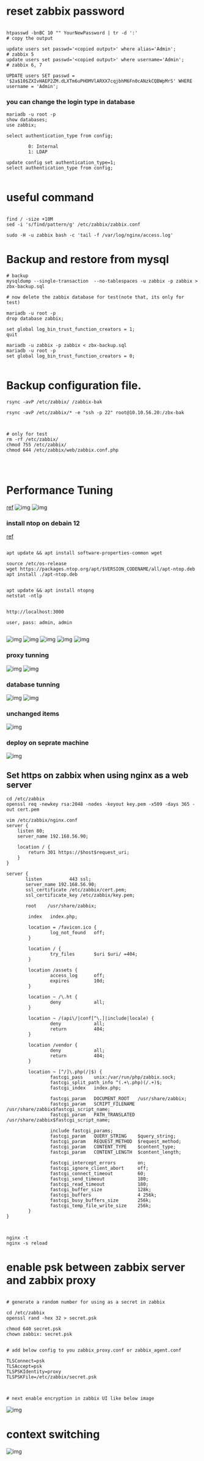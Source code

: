 # reset zabbix password

```

htpasswd -bnBC 10 "" YourNewPassword | tr -d ':'
# copy the output

update users set passwd='<copied output>' where alias='Admin';          # zabbix 5
update users set passwd='<copied output>' where username='Admin';       # zabbix 6, 7

UPDATE users SET passwd = '$2a$10$ZXIvHAEP2ZM.dLXTm6uPHOMVlARXX7cqjbhM6Fn0cANzkCQBWpMrS' WHERE username = 'Admin';

```



### you can change the login type in database 
```
mariadb -u root -p
show databases;
use zabbix;

select authentication_type from config;

        0: Internal
        1: LDAP

update config set authentication_type=1;
select authentication_type from config;


```






# useful command

```

find / -size +10M
sed -i 's/find/pattern/g' /etc/zabbix/zabbix.conf

sudo -H -u zabbix bash -c 'tail -f /var/log/nginx/access.log'
```


# Backup and restore from mysql 
```
# backup
mysqldump --single-transaction  --no-tablespaces -u zabbix -p zabbix > zbx-backup.sql

# now delete the zabbix database for test(note that, its only for test)

mariadb -u root -p
drop database zabbix;

set global log_bin_trust_function_creators = 1;
quit

mariadb -u zabbix -p zabbix < zbx-backup.sql
mariadb -u root -p
set global log_bin_trust_function_creators = 0;


```

# Backup configuration file.

```
rsync -avP /etc/zabbix/ /zabbix-bak

rsync -avP /etc/zabbix/* -e "ssh -p 22" root@10.10.56.20:/zbx-bak



# only for test
rm -rf /etc/zabbix/
chmod 755 /etc/zabbix/
chmod 644 /etc/zabbix/web/zabbix.conf.php




```

# Performance Tuning
[ref](https://youtube.come)
![img](img/1.png)
![img](img/2.png)


### install ntop on debain 12
[ref](https://green.cloud/docs/how-to-install-ntopng-on-debian-12/)

```

apt update && apt install software-properties-common wget

source /etc/os-release
wget https://packages.ntop.org/apt/$VERSION_CODENAME/all/apt-ntop.deb
apt install ./apt-ntop.deb


apt update && apt install ntopng
netstat -ntlp


http://localhost:3000

user, pass: admin, admin


```


![img](img/3.png)
![img](img/4.png)
![img](img/5.png)
![img](img/6.png)
![img](img/7.png)

### proxy tunning

![img](img/8.png)
![img](img/9.png)


### database tunning

![img](img/10.png)
![img](img/11.png)


### unchanged items
![img](img/12.png)



### deploy on seprate machine
![img](img/13.png)


## Set https on zabbix when using nginx as a web server

```
cd /etc/zabbix
openssl req -newkey rsa:2048 -nodes -keyout key.pem -x509 -days 365 -out cert.pem

vim /etc/zabbix/nginx.conf
server {
    listen 80;
    server_name 192.168.56.90;

    location / {
        return 301 https://$host$request_uri;
    }
}

server {
       listen          443 ssl;
       server_name 192.168.56.90;
       ssl_certificate /etc/zabbix/cert.pem;
       ssl_certificate_key /etc/zabbix/key.pem;

       root    /usr/share/zabbix;

        index   index.php;

        location = /favicon.ico {
                log_not_found   off;
        }

        location / {
                try_files       $uri $uri/ =404;
        }

        location /assets {
                access_log      off;
                expires         10d;
        }

        location ~ /\.ht {
                deny            all;
        }

        location ~ /(api\/|conf[^\.]|include|locale) {
                deny            all;
                return          404;
        }

        location /vendor {
                deny            all;
                return          404;
        }

        location ~ [^/]\.php(/|$) {
                fastcgi_pass    unix:/var/run/php/zabbix.sock;
                fastcgi_split_path_info ^(.+\.php)(/.+)$;
                fastcgi_index   index.php;

                fastcgi_param   DOCUMENT_ROOT   /usr/share/zabbix;
                fastcgi_param   SCRIPT_FILENAME /usr/share/zabbix$fastcgi_script_name;
                fastcgi_param   PATH_TRANSLATED /usr/share/zabbix$fastcgi_script_name;

                include fastcgi_params;
                fastcgi_param   QUERY_STRING    $query_string;
                fastcgi_param   REQUEST_METHOD  $request_method;
                fastcgi_param   CONTENT_TYPE    $content_type;
                fastcgi_param   CONTENT_LENGTH  $content_length;

                fastcgi_intercept_errors        on;
                fastcgi_ignore_client_abort     off;
                fastcgi_connect_timeout         60;
                fastcgi_send_timeout            180;
                fastcgi_read_timeout            180;
                fastcgi_buffer_size             128k;
                fastcgi_buffers                 4 256k;
                fastcgi_busy_buffers_size       256k;
                fastcgi_temp_file_write_size    256k;
        }
}



nginx -t 
nginx -s reload
```



# enable psk between zabbix server and zabbix proxy

```

# generate a random number for using as a secret in zabbix

cd /etc/zabbix
openssl rand -hex 32 > secret.psk

chmod 640 secret.psk
chown zabbix: secret.psk


# add below config to you zabbix_proxy.conf or zabbix_agent.conf

TLSConnect=psk
TLSAccept=psk
TLSPSKIdentity=proxy
TLSPSKFile=/etc/zabbix/secret.psk



# next enable encryption in zabbix UI like below image
```
![img](img/14.png)




# context switching

![img](./9-maintanance/img/context-switching.png)

